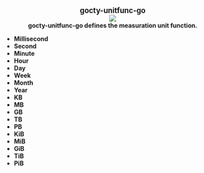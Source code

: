 <p align="center">
  <b>
    <span style="font-size:larger;">gocty-unitfunc-go</span>
  </>
  <br />
   <a href="https://godoc.org/github.com/detailyang/gocty-unitfunc-go">
      <img src="https://godoc.org/github.com/detailyang/gocty-unitfunc-go?status.svg"/>
   </a>
   <br />
   <b>gocty-unitfunc-go defines the measuration unit function.</b>
   <ul>
    <li>Millisecond</li>
      <li>Second</li>
      <li>Minute</li>
      <li>Hour</li>
      <li>Day</li>
      <li>Week</li>
      <li>Month</li>
      <li>Year</li>
      <li>KB</li>
      <li>MB</li>
      <li>GB</li>
      <li>TB</li>
      <li>PB</li>
      <li>KiB</li>
      <li>MiB</li>
      <li>GiB</li>
      <li>TiB</li>
      <li>PiB</li>
   </ul>
</p>

